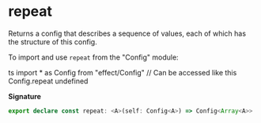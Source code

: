 # repeat

Returns a config that describes a sequence of values, each of which has the
structure of this config.

To import and use `repeat` from the "Config" module:

ts
import \* as Config from "effect/Config"
// Can be accessed like this
Config.repeat
undefined

**Signature**

```ts
export declare const repeat: <A>(self: Config<A>) => Config<Array<A>>
```
